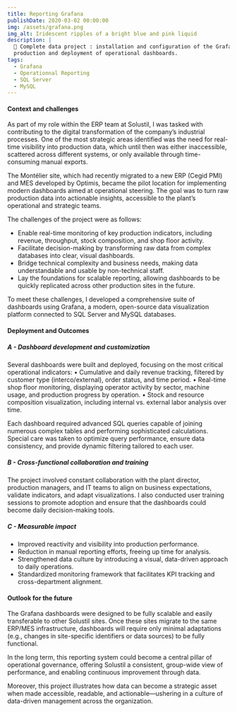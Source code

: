 ```yaml
---
title: Reporting Grafana
publishDate: 2020-03-02 00:00:00
img: /assets/grafana.png
img_alt: Iridescent ripples of a bright blue and pink liquid
description: |
  🧠 Complete data project : installation and configuration of the Grafana environment,
  production and deployment of operational dashboards.
tags:
  - Grafana
  - Operationnal Reporting
  - SQL Server
  - MySQL
---
```


#### Context and challenges

As part of my role within the ERP team at Solustil, I was tasked with contributing to the digital transformation of the company’s industrial processes. One of the most strategic areas identified was the need for real-time visibility into production data, which until then was either inaccessible, scattered across different systems, or only available through time-consuming manual exports.

The Montélier site, which had recently migrated to a new ERP (Cegid PMI) and MES developed by Optimis, became the pilot location for implementing modern dashboards aimed at operational steering. The goal was to turn raw production data into actionable insights, accessible to the plant’s operational and strategic teams.

The challenges of the project were as follows:
- Enable real-time monitoring of key production indicators, including revenue, throughput, stock composition, and shop floor activity.
- Facilitate decision-making by transforming raw data from complex databases into clear, visual dashboards.
- Bridge technical complexity and business needs, making data understandable and usable by non-technical staff.
- Lay the foundations for scalable reporting, allowing dashboards to be quickly replicated across other production sites in the future.

To meet these challenges, I developed a comprehensive suite of dashboards using Grafana, a modern, open-source data visualization platform connected to SQL Server and MySQL databases.


#### Deployment and Outcomes

##### A - Dashboard development and customization

Several dashboards were built and deployed, focusing on the most critical operational indicators:
	•	Cumulative and daily revenue tracking, filtered by customer type (interco/external), order status, and time period.
	•	Real-time shop floor monitoring, displaying operator activity by sector, machine usage, and production progress by operation.
	•	Stock and resource composition visualization, including internal vs. external labor analysis over time.

Each dashboard required advanced SQL queries capable of joining numerous complex tables and performing sophisticated calculations. Special care was taken to optimize query performance, ensure data consistency, and provide dynamic filtering tailored to each user.


##### B - Cross-functional collaboration and training

The project involved constant collaboration with the plant director, production managers, and IT teams to align on business expectations, validate indicators, and adapt visualizations. I also conducted user training sessions to promote adoption and ensure that the dashboards could become daily decision-making tools.


##### C - Measurable impact
- Improved reactivity and visibility into production performance.
- Reduction in manual reporting efforts, freeing up time for analysis.
- Strengthened data culture by introducing a visual, data-driven approach to daily operations.
- Standardized monitoring framework that facilitates KPI tracking and cross-department alignment.


#### Outlook for the future

The Grafana dashboards were designed to be fully scalable and easily transferable to other Solustil sites. Once these sites migrate to the same ERP/MES infrastructure, dashboards will require only minimal adaptations (e.g., changes in site-specific identifiers or data sources) to be fully functional.

In the long term, this reporting system could become a central pillar of operational governance, offering Solustil a consistent, group-wide view of performance, and enabling continuous improvement through data.

Moreover, this project illustrates how data can become a strategic asset when made accessible, readable, and actionable—ushering in a culture of data-driven management across the organization.